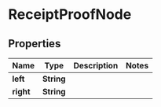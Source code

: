
# ReceiptProofNode

## Properties
Name | Type | Description | Notes
------------ | ------------- | ------------- | -------------
**left** | **String** |  | 
**right** | **String** |  | 



